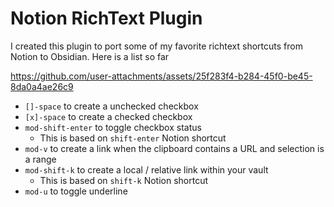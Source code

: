 # Notion RichText Plugin

I created this plugin to port some of my favorite richtext shortcuts from Notion to Obsidian.
Here is a list so far



https://github.com/user-attachments/assets/25f283f4-b284-45f0-be45-8da0a4ae26c9



-   `[]-space` to create a unchecked checkbox
-   `[x]-space` to create a checked checkbox
-   `mod-shift-enter` to toggle checkbox status
    -   This is based on `shift-enter` Notion shortcut
-   `mod-v` to create a link when the clipboard contains a URL and selection is a range
-   `mod-shift-k` to create a local / relative link within your vault
    -   This is based on `shift-k` Notion shortcut
-   `mod-u` to toggle underline

